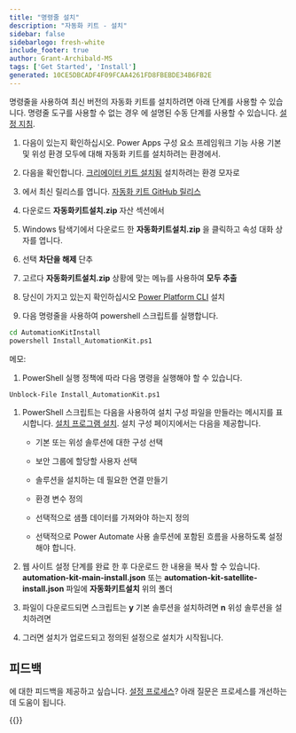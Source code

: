```yaml
---
title: "명령줄 설치"
description: "자동화 키트 - 설치"
sidebar: false
sidebarlogo: fresh-white
include_footer: true
author: Grant-Archibald-MS
tags: ['Get Started', 'Install']
generated: 10CE5DBCADF4F09FCAA4261FD8FBEBDE34B6FB2E
---
```


명령줄을 사용하여 최신 버전의 자동화 키트를 설치하려면 아래 단계를 사용할 수 있습니다. 명령줄 도구를 사용할 수 없는 경우 에 설명된 수동 단계를 사용할 수 있습니다. [설정 지침](https://learn.microsoft.com/power-automate/guidance/automation-kit/setup/prerequisites).

1. 다음이 있는지 확인하십시오. <a ref='https://learn.microsoft.com/power-apps/developer/component-framework/component-framework-for-canvas-apps#enable-the-power-apps-component-framework-feature' target="_blank">Power Apps 구성 요소 프레임워크 기능 사용</a> 기본 및 위성 환경 모두에 대해 자동화 키트를 설치하려는 환경에서.

1. 다음을 확인합니다. <a href="https://appsource.microsoft.com/product/dynamics-365/microsoftpowercatarch.creatorkit1?tab=Reviews" target="_blank">크리에이터 키트 설치됨</a> 설치하려는 환경 모자로

1. 에서 최신 릴리스를 엽니다. <a href="https://github.com/microsoft/powercat-automation-kit/releases" target="_blank">자동화 키트 GitHub 릴리스</a>

1. 다운로드 **자동화키트설치.zip** 자산 섹션에서

1. Windows 탐색기에서 다운로드 한 **자동화키트설치.zip** 을 클릭하고 속성 대화 상자를 엽니다.

1. 선택 **차단을 해제** 단추

1. 고르다 **자동화키트설치.zip** 상황에 맞는 메뉴를 사용하여 **모두 추출**

1. 당신이 가지고 있는지 확인하십시오 <a href="https://learn.microsoft.com/power-platform/developer/cli/introduction" target="_blank">Power Platform CLI</a> 설치

1. 다음 명령줄을 사용하여 powershell 스크립트를 실행합니다.

```cmd
cd AutomationKitInstall
powershell Install_AutomationKit.ps1
```

메모:
1. PowerShell 실행 정책에 따라 다음 명령을 실행해야 할 수 있습니다.

```cmd
Unblock-File Install_AutomationKit.ps1
```

1. PowerShell 스크립트는 다음을 사용하여 설치 구성 파일을 만들라는 메시지를 표시합니다. [설치 프로그램 설치](/ko/get-started/setup). 설치 구성 페이지에서는 다음을 제공합니다.

    - 기본 또는 위성 솔루션에 대한 구성 선택
   
    - 보안 그룹에 할당할 사용자 선택
   
    - 솔루션을 설치하는 데 필요한 연결 만들기
    
    - 환경 변수 정의
    
    - 선택적으로 샘플 데이터를 가져와야 하는지 정의
    
    - 선택적으로 Power Automate 사용 솔루션에 포함된 흐름을 사용하도록 설정해야 합니다.

1. 웹 사이트 설정 단계를 완료 한 후 다운로드 한 내용을 복사 할 수 있습니다. **automation-kit-main-install.json** 또는 **automation-kit-satellite-install.json** 파일에 **자동화키트설치** 위의 폴더

1. 파일이 다운로드되면 스크립트는 **y** 기본 솔루션을 설치하려면 **n** 위성 솔루션을 설치하려면

1. 그러면 설치가 업로드되고 정의된 설정으로 설치가 시작됩니다.

## 피드백

에 대한 피드백을 제공하고 싶습니다. [설정 프로세스](/ko/get-started/setup)? 아래 질문은 프로세스를 개선하는 데 도움이 됩니다.

{{<questions name="/content/ko/get-started/setup-feedback.json" completed="피드백을 제공해 주셔서 감사합니다." showNavigationButtons="false" locale="ko">}}
